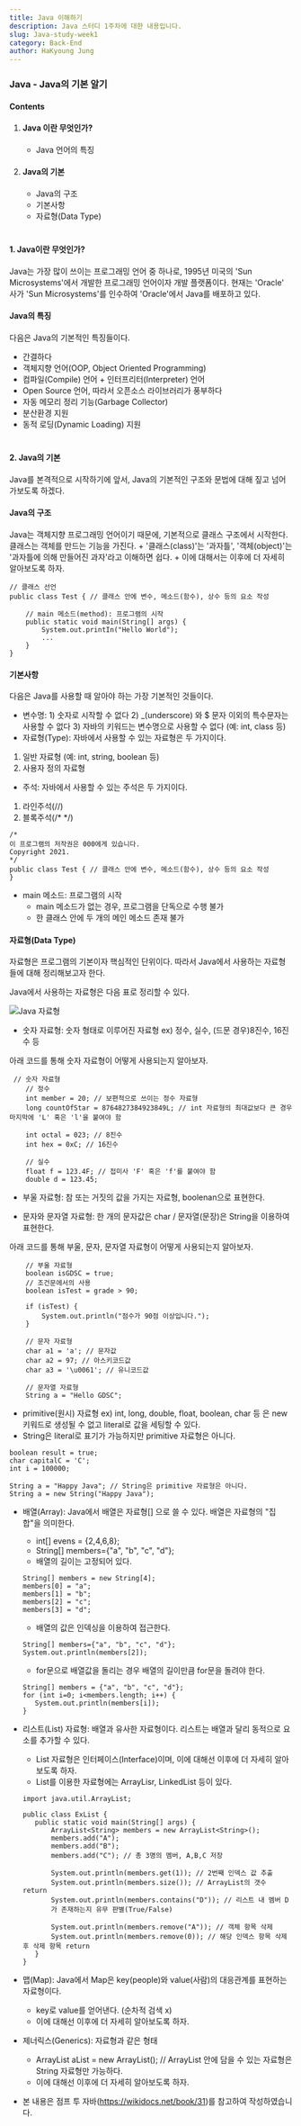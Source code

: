 ```yaml
---
title: Java 이해하기
description: Java 스터디 1주차에 대한 내용입니다.
slug: Java-study-week1
category: Back-End
author: HaKyoung Jung
---
```



### Java - Java의 기본 알기

#### Contents
1. #### Java 이란 무엇인가?  
    * Java 언어의 특징 
    
2. #### Java의 기본
    * Java의 구조
    * 기본사항
    * 자료형(Data Type)

#
#### 1. Java이란 무엇인가?

Java는 가장 많이 쓰이는 프로그래밍 언어 중 하나로, 1995년 미국의 'Sun Microsystems'에서 개발한 프로그래밍 언어이자 개발 플랫폼이다. 현재는 'Oracle' 사가 'Sun Microsystems'를 인수하여 'Oracle'에서 Java를 배포하고 있다.

#### Java의 특징
다음은 Java의 기본적인 특징들이다.

* 간결하다
* 객체지향 언어(OOP, Object Oriented Programming)
* 컴파일(Compile) 언어 + 인터프리터(Interpreter) 언어
* Open Source 언어, 따라서 오픈소스 라이브러리가 풍부하다
* 자동 메모리 정리 기능(Garbage Collector)
* 분산환경 지원
* 동적 로딩(Dynamic Loading) 지원

#
#### 2. Java의 기본

Java를 본격적으로 시작하기에 앞서,  Java의 기본적인 구조와 문법에 대해 짚고 넘어가보도록 하겠다.

#### Java의 구조

Java는 객체지향 프로그래밍 언어이기 때문에, 기본적으로 클래스 구조에서 시작한다. 클래스는 객체를 만드는 기능을 가진다.
    + '클래스(class)'는 '과자틀', '객체(object)'는 '과자틀에 의해 만들어진 과자'라고 이해하면 쉽다.
    + 이에 대해서는 이후에 더 자세히 알아보도록 하자.
```
// 클래스 선언
public class Test { // 클래스 안에 변수, 메소드(함수), 상수 등의 요소 작성

    // main 메소드(method): 프로그램의 시작
    public static void main(String[] args) {
        System.out.printIn("Hello World");
        ...
    }
}
```

#### 기본사항

다음은 Java를 사용할 때 알아야 하는 가장 기본적인 것들이다.

* 변수명: 1) 숫자로 시작할 수 없다 2) _(underscore) 와 $ 문자 이외의 특수문자는 사용할 수 없다 3) 자바의 키워드는 변수명으로 사용할 수 없다 (예: int, class 등)
* 자료형(Type): 자바에서 사용할 수 있는 자료형은 두 가지이다.
1) 일반 자료형 (예: int, string, boolean 등)
2) 사용자 정의 자료형 
* 주석: 자바에서 사용할 수 있는 주석은 두 가지이다.
1) 라인주석(//)
2) 블록주석(/* */)
```
/*
이 프로그램의 저작권은 000에게 있습니다.
Copyright 2021.
*/
public class Test { // 클래스 안에 변수, 메소드(함수), 상수 등의 요소 작성
}
```
* main 메소드: 프로그램의 시작
    + main 메소드가 없는 경우, 프로그램을 단독으로 수행 불가
    + 한 클래스 안에 두 개의 메인 메소드 존재 불가

#### 자료형(Data Type)

자료형은 프로그램의 기본이자 핵심적인 단위이다. 따라서 Java에서 사용하는 자료형들에 대해 정리해보고자 한다. 

Java에서 사용하는 자료형은 다음 표로 정리할 수 있다.

![Java 자료형](static\java-study-week\01.png)

* 숫자 자료형: 숫자 형태로 이루어진 자료형 ex) 정수, 실수, (드문 경우)8진수, 16진수 등

아래 코드를 통해 숫자 자료형이 어떻게 사용되는지 알아보자.

```
 // 숫자 자료형
    // 정수
    int member = 20; // 보편적으로 쓰이는 정수 자료형
    long countOfStar = 8764827384923849L; // int 자료형의 최대값보다 큰 경우 마지막에 'L' 혹은 'l'을 붙여야 함

    int octal = 023; // 8진수
    int hex = 0xC; // 16진수
    
    // 실수
    float f = 123.4F; // 접미사 'F' 혹은 'f'를 붙여야 함
    double d = 123.45; 
```
* 부울 자료형: 참 또는 거짓의 값을 가지는 자료형, boolenan으로 표현한다.

* 문자와 문자열 자료형: 한 개의 문자값은 char / 문자열(문장)은 String을 이용하여 표현한다.

아래 코드를 통해 부울, 문자, 문자열 자료형이 어떻게 사용되는지 알아보자.
```
    // 부울 자료형
    boolean isGDSC = true;
    // 조건문에서의 사용
    boolean isTest = grade > 90;

    if (isTest) {
        System.out.println("점수가 90점 이상입니다.");
    }
    
    // 문자 자료형
    char a1 = 'a'; // 문자값
    char a2 = 97; // 아스키코드값
    char a3 = '\u0061'; // 유니코드값
    
    // 문자열 자료형
    String a = "Hello GDSC";
```
+ primitive(원시) 자료형 ex) int, long, double, float, boolean, char 등 은 new 키워드로 생성될 수 없고 literal로 값을 세팅할 수 있다. 
+ String은 literal로 표기가 가능하지만 primitive 자료형은 아니다.

```
boolean result = true;
char capitalC = 'C';
int i = 100000;

String a = "Happy Java"; // String은 primitive 자료형은 아니다.
String a = new String("Happy Java");
```
* 배열(Array): Java에서 배열은 자료형[] 으로 쓸 수 있다. 배열은 자료형의 "집합"을 의미한다.
    + int[] evens = {2,4,6,8};
    + String[] members={"a", "b", "c", "d"}; 
    + 배열의 길이는 고정되어 있다.
    ```
    String[] members = new String[4];
    members[0] = "a";
    members[1] = "b";
    members[2] = "c";
    members[3] = "d";
    ```
    + 배열의 값은 인덱싱을 이용하여 접근한다.
     ```
    String[] members={"a", "b", "c", "d"}; 
    System.out.println(members[2]);
     ```
    + for문으로 배열값을 돌리는 경우 배열의 길이만큼 for문을 돌려야 한다.
     ```
    String[] members = {"a", "b", "c", "d"};
    for (int i=0; i<members.length; i++) {
        System.out.println(members[i]);
    }
    ```
* 리스트(List) 자료형: 배열과 유사한 자료형이다. 리스트는 배열과 달리 동적으로 요소를 추가할 수 있다. 
    + List 자료형은 인터페이스(Interface)이며, 이에 대해선 이후에 더 자세히 알아보도록 하자.
    + List를 이용한 자료형에는 ArrayLisr, LinkedList 등이 있다.
     ```
    import java.util.ArrayList;

    public class ExList {
        public static void main(String[] args) {
            ArrayList<String> members = new ArrayList<String>();
            members.add("A");
            members.add("B");
            members.add("C"); // 총 3명의 멤버, A,B,C 저장

            System.out.println(members.get(1)); // 2번째 인덱스 값 추출
            System.out.println(members.size()); // ArrayList의 갯수 return
            System.out.println(members.contains("D")); // 리스트 내 멤버 D
            가 존재하는지 유무 판별(True/False)

            System.out.println(members.remove("A")); // 객체 항목 삭제
            System.out.println(members.remove(0)); // 해당 인덱스 항목 삭제 후 삭제 항목 return
        }
    }
    ```

* 맵(Map): Java에서 Map은 key(people)와 value(사람)의 대응관계를 표현하는 자료형이다.
    + key로 value를 얻어낸다. (순차적 검색 x) 
    + 이에 대해선 이후에 더 자세히 알아보도록 하자.

* 제너릭스(Generics): 자료형<String>과 같은 형태

    + ArrayList<String> aList = new ArrayList<String>(); // ArrayList 안에 담을 수 있는 자료형은 String 자료형만 가능하다.
    + 이에 대해선 이후에 더 자세히 알아보도록 하자.


+ 본 내용은 점프 투 자바(https://wikidocs.net/book/31)를 참고하여 작성하였습니다.